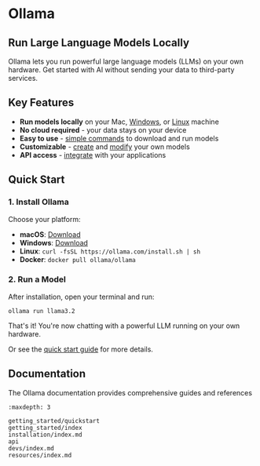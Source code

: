 # Ollama

## Run Large Language Models Locally

Ollama lets you run powerful large language models (LLMs) on your own hardware. Get started with AI without sending your data to third-party services.

## Key Features

- **Run models locally** on your Mac, [Windows](./installation/windows.md), or [Linux](./installation/linux.md) machine
- **No cloud required** - your data stays on your device
- **Easy to use** - [simple commands](./getting_started/quickstart.md) to download and run models
- **Customizable** - [create](./getting_started/modelfile.md) and [modify](./getting_started/examples.md) your own models
- **API access** - [integrate](api.md) with your applications

## Quick Start

### 1. Install Ollama

Choose your platform:

- **macOS**: [Download](https://ollama.com/download/Ollama-darwin.zip)
- **Windows**: [Download](https://ollama.com/download/OllamaSetup.exe)
- **Linux**: `curl -fsSL https://ollama.com/install.sh | sh`
- **Docker**: `docker pull ollama/ollama`

### 2. Run a Model

After installation, open your terminal and run:

```shell
ollama run llama3.2
```

That's it! You're now chatting with a powerful LLM running on your own hardware.

Or see the [quick start guide](./getting_started/quickstart.md) for more details.

## Documentation

The Ollama documentation provides comprehensive guides and references

```{toctree}
:maxdepth: 3

getting_started/quickstart
getting_started/index
installation/index.md
api
devs/index.md
resources/index.md
```

